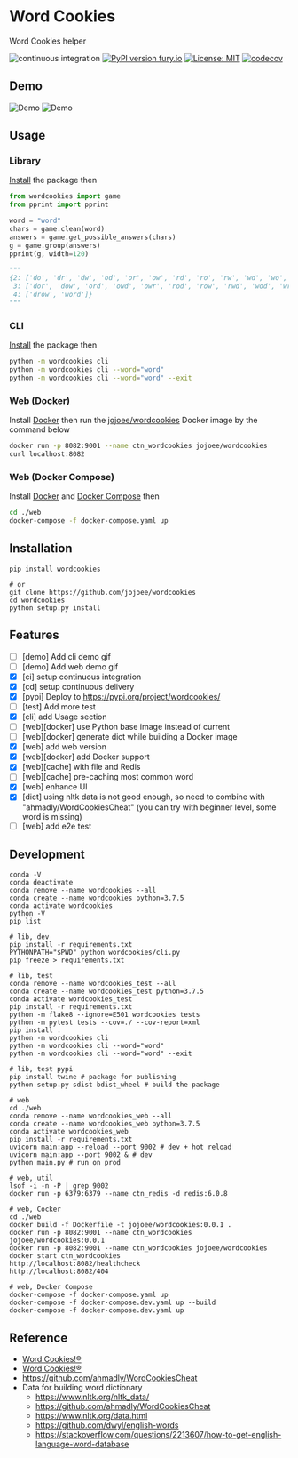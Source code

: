 # Word Cookies

Word Cookies helper

![continuous integration](https://github.com/jojoee/wordcookies/workflows/continuous%20integration/badge.svg?branch=master)
[![PyPI version fury.io](https://badge.fury.io/py/wordcookies.svg)](https://pypi.python.org/pypi/wordcookies/)
[![License: MIT](https://img.shields.io/badge/License-MIT-yellow.svg)](https://opensource.org/licenses/MIT)
[![codecov](https://codecov.io/gh/jojoee/wordcookies/branch/master/graph/badge.svg)](https://codecov.io/gh/jojoee/wordcookies)

## Demo

![Demo](https://raw.githack.com/jojoee/wordcookies/master/demo.png)
![Demo](https://i.imgur.com/xAMDvMM.gif)

## Usage

### Library

[Install](https://github.com/jojoee/wordcookies#installation) the package then

```python
from wordcookies import game
from pprint import pprint

word = "word"
chars = game.clean(word)
answers = game.get_possible_answers(chars)
g = game.group(answers)
pprint(g, width=120)

"""
{2: ['do', 'dr', 'dw', 'od', 'or', 'ow', 'rd', 'ro', 'rw', 'wd', 'wo', 'wr'],
 3: ['dor', 'dow', 'ord', 'owd', 'owr', 'rod', 'row', 'rwd', 'wod', 'wro'],
 4: ['drow', 'word']}
"""
```

### CLI

[Install](https://github.com/jojoee/wordcookies#installation) the package then

```bash
python -m wordcookies cli
python -m wordcookies cli --word="word"
python -m wordcookies cli --word="word" --exit
```

### Web (Docker)

Install [Docker](https://docs.docker.com/get-docker/) then run the [jojoee/wordcookies](https://hub.docker.com/repository/docker/jojoee/wordcookies/) Docker image by the command below

```bash
docker run -p 8082:9001 --name ctn_wordcookies jojoee/wordcookies
curl localhost:8082
```

### Web (Docker Compose)

Install [Docker](https://docs.docker.com/get-docker/) and [Docker Compose](https://docs.docker.com/compose/install/) then

```bash
cd ./web
docker-compose -f docker-compose.yaml up
```

## Installation

```
pip install wordcookies

# or
git clone https://github.com/jojoee/wordcookies
cd wordcookies
python setup.py install
```

## Features

- [ ] [demo] Add cli demo gif
- [ ] [demo] Add web demo gif
- [x] [ci] setup continuous integration
- [x] [cd] setup continuous delivery
- [x] [pypi] Deploy to https://pypi.org/project/wordcookies/
- [ ] [test] Add more test
- [x] [cli] add Usage section
- [ ] [web][docker] use Python base image instead of current
- [ ] [web][docker] generate dict while building a Docker image
- [x] [web] add web version
- [x] [web][docker] add Docker support
- [x] [web][cache] with file and Redis
- [ ] [web][cache] pre-caching most common word
- [x] [web] enhance UI
- [x] [dict] using nltk data is not good enough, so need to combine with "ahmadly/WordCookiesCheat" (you can try with beginner level, some word is missing)
- [ ] [web] add e2e test

## Development

```
conda -V
conda deactivate
conda remove --name wordcookies --all
conda create --name wordcookies python=3.7.5
conda activate wordcookies
python -V
pip list

# lib, dev
pip install -r requirements.txt
PYTHONPATH="$PWD" python wordcookies/cli.py
pip freeze > requirements.txt

# lib, test
conda remove --name wordcookies_test --all
conda create --name wordcookies_test python=3.7.5
conda activate wordcookies_test
pip install -r requirements.txt
python -m flake8 --ignore=E501 wordcookies tests
python -m pytest tests --cov=./ --cov-report=xml
pip install .
python -m wordcookies cli
python -m wordcookies cli --word="word"
python -m wordcookies cli --word="word" --exit

# lib, test pypi
pip install twine # package for publishing
python setup.py sdist bdist_wheel # build the package

# web
cd ./web
conda remove --name wordcookies_web --all
conda create --name wordcookies_web python=3.7.5
conda activate wordcookies_web
pip install -r requirements.txt
uvicorn main:app --reload --port 9002 # dev + hot reload
uvicorn main:app --port 9002 & # dev
python main.py # run on prod

# web, util
lsof -i -n -P | grep 9002
docker run -p 6379:6379 --name ctn_redis -d redis:6.0.8

# web, Cocker
cd ./web
docker build -f Dockerfile -t jojoee/wordcookies:0.0.1 .
docker run -p 8082:9001 --name ctn_wordcookies jojoee/wordcookies:0.0.1
docker run -p 8082:9001 --name ctn_wordcookies jojoee/wordcookies
docker start ctn_wordcookies
http://localhost:8082/healthcheck
http://localhost:8082/404

# web, Docker Compose
docker-compose -f docker-compose.yaml up
docker-compose -f docker-compose.dev.yaml up --build
docker-compose -f docker-compose.dev.yaml up
```

## Reference
- [Word Cookies!®](https://play.google.com/store/apps/details?id=com.bitmango.go.wordcookies&hl=en)
- [Word Cookies!®](https://itunes.apple.com/us/app/word-cookies/id1153883316?mt=8)
- https://github.com/ahmadly/WordCookiesCheat
- Data for building word dictionary
  - https://www.nltk.org/nltk_data/
  - https://github.com/ahmadly/WordCookiesCheat
  - https://www.nltk.org/data.html
  - https://github.com/dwyl/english-words
  - https://stackoverflow.com/questions/2213607/how-to-get-english-language-word-database
